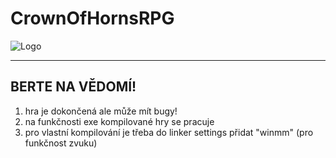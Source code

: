 # CrownOfHornsRPG
![Logo](resources/extras/icon.png)

----------------

## BERTE NA VĚDOMÍ!
1. hra je dokončená ale může mít bugy!
2. na funkčnosti exe kompilované hry se pracuje
3. pro vlastní kompilování je třeba do linker settings přidat "winmm" (pro funkčnost zvuku)
